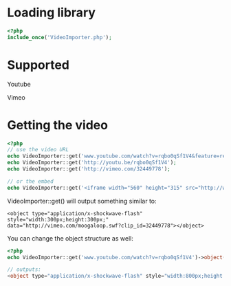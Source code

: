 Loading library
===============

```php
<?php
include_once('VideoImporter.php');
```

Supported
=================
Youtube

Vimeo

Getting the video
=================

```php
<?php
// use the video URL
echo VideoImporter::get('www.youtube.com/watch?v=rqbo0qSf1V4&feature=related');
echo VideoImporter::get('http://youtu.be/rqbo0qSf1V4');
echo VideoImporter::get('http://vimeo.com/32449778');

// or the embed
echo VideoImporter::get('<iframe width="560" height="315" src="http://www.youtube.com/embed/rqbo0qSf1V4" frameborder="0" allowfullscreen></iframe>');
```
VideoImporter::get() will output something similar to:

```
<object type="application/x-shockwave-flash" style="width:300px;height:300px;" data="http://vimeo.com/moogaloop.swf?clip_id=32449778"></object>
```

You can change the object structure as well:

```php
<?php
echo VideoImporter::get('www.youtube.com/watch?v=rqbo0qSf1V4')->object(array('attrs' => array('style' => 'width:800px;height:600px;'), 'inside' => '<param name="wmode" value="opaque" />'));

// outputs:
<object type="application/x-shockwave-flash" style="width:800px;height:600px;" data="http://vimeo.com/moogaloop.swf?clip_id=32449778"><param name="wmode" value="opaque" /></object>
```